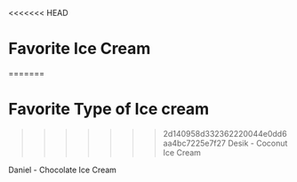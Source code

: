 <<<<<<< HEAD
# Favorite Ice Cream
=======
# Favorite Type of Ice cream
>>>>>>> 2d140958d332362220044e0dd6aa4bc7225e7f27
Desik - Coconut Ice Cream

Daniel - Chocolate Ice Cream
